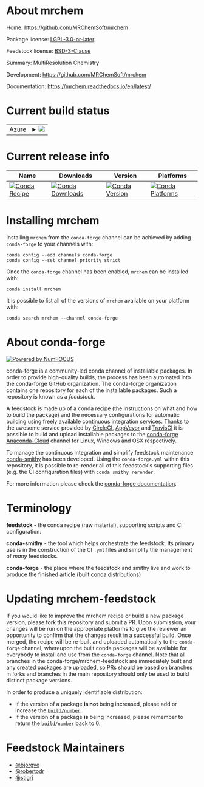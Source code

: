 About mrchem
============

Home: https://github.com/MRChemSoft/mrchem

Package license: [LGPL-3.0-or-later](https://opensource.org/licenses/LGPL-3.0)

Feedstock license: [BSD-3-Clause](https://github.com/conda-forge/mrchem-feedstock/blob/master/LICENSE.txt)

Summary: MultiResolution Chemistry

Development: https://github.com/MRChemSoft/mrchem

Documentation: https://mrchem.readthedocs.io/en/latest/

Current build status
====================


<table>
    
  <tr>
    <td>Azure</td>
    <td>
      <details>
        <summary>
          <a href="https://dev.azure.com/conda-forge/feedstock-builds/_build/latest?definitionId=11157&branchName=master">
            <img src="https://dev.azure.com/conda-forge/feedstock-builds/_apis/build/status/mrchem-feedstock?branchName=master">
          </a>
        </summary>
        <table>
          <thead><tr><th>Variant</th><th>Status</th></tr></thead>
          <tbody><tr>
              <td>linux_64_mpimpichpython3.7.____73_pypy</td>
              <td>
                <a href="https://dev.azure.com/conda-forge/feedstock-builds/_build/latest?definitionId=11157&branchName=master">
                  <img src="https://dev.azure.com/conda-forge/feedstock-builds/_apis/build/status/mrchem-feedstock?branchName=master&jobName=linux&configuration=linux_64_mpimpichpython3.7.____73_pypy" alt="variant">
                </a>
              </td>
            </tr><tr>
              <td>linux_64_mpimpichpython3.7.____cpython</td>
              <td>
                <a href="https://dev.azure.com/conda-forge/feedstock-builds/_build/latest?definitionId=11157&branchName=master">
                  <img src="https://dev.azure.com/conda-forge/feedstock-builds/_apis/build/status/mrchem-feedstock?branchName=master&jobName=linux&configuration=linux_64_mpimpichpython3.7.____cpython" alt="variant">
                </a>
              </td>
            </tr><tr>
              <td>linux_64_mpimpichpython3.8.____cpython</td>
              <td>
                <a href="https://dev.azure.com/conda-forge/feedstock-builds/_build/latest?definitionId=11157&branchName=master">
                  <img src="https://dev.azure.com/conda-forge/feedstock-builds/_apis/build/status/mrchem-feedstock?branchName=master&jobName=linux&configuration=linux_64_mpimpichpython3.8.____cpython" alt="variant">
                </a>
              </td>
            </tr><tr>
              <td>linux_64_mpimpichpython3.9.____cpython</td>
              <td>
                <a href="https://dev.azure.com/conda-forge/feedstock-builds/_build/latest?definitionId=11157&branchName=master">
                  <img src="https://dev.azure.com/conda-forge/feedstock-builds/_apis/build/status/mrchem-feedstock?branchName=master&jobName=linux&configuration=linux_64_mpimpichpython3.9.____cpython" alt="variant">
                </a>
              </td>
            </tr><tr>
              <td>linux_64_mpinompipython3.7.____73_pypy</td>
              <td>
                <a href="https://dev.azure.com/conda-forge/feedstock-builds/_build/latest?definitionId=11157&branchName=master">
                  <img src="https://dev.azure.com/conda-forge/feedstock-builds/_apis/build/status/mrchem-feedstock?branchName=master&jobName=linux&configuration=linux_64_mpinompipython3.7.____73_pypy" alt="variant">
                </a>
              </td>
            </tr><tr>
              <td>linux_64_mpinompipython3.7.____cpython</td>
              <td>
                <a href="https://dev.azure.com/conda-forge/feedstock-builds/_build/latest?definitionId=11157&branchName=master">
                  <img src="https://dev.azure.com/conda-forge/feedstock-builds/_apis/build/status/mrchem-feedstock?branchName=master&jobName=linux&configuration=linux_64_mpinompipython3.7.____cpython" alt="variant">
                </a>
              </td>
            </tr><tr>
              <td>linux_64_mpinompipython3.8.____cpython</td>
              <td>
                <a href="https://dev.azure.com/conda-forge/feedstock-builds/_build/latest?definitionId=11157&branchName=master">
                  <img src="https://dev.azure.com/conda-forge/feedstock-builds/_apis/build/status/mrchem-feedstock?branchName=master&jobName=linux&configuration=linux_64_mpinompipython3.8.____cpython" alt="variant">
                </a>
              </td>
            </tr><tr>
              <td>linux_64_mpinompipython3.9.____cpython</td>
              <td>
                <a href="https://dev.azure.com/conda-forge/feedstock-builds/_build/latest?definitionId=11157&branchName=master">
                  <img src="https://dev.azure.com/conda-forge/feedstock-builds/_apis/build/status/mrchem-feedstock?branchName=master&jobName=linux&configuration=linux_64_mpinompipython3.9.____cpython" alt="variant">
                </a>
              </td>
            </tr><tr>
              <td>linux_64_mpiopenmpipython3.7.____73_pypy</td>
              <td>
                <a href="https://dev.azure.com/conda-forge/feedstock-builds/_build/latest?definitionId=11157&branchName=master">
                  <img src="https://dev.azure.com/conda-forge/feedstock-builds/_apis/build/status/mrchem-feedstock?branchName=master&jobName=linux&configuration=linux_64_mpiopenmpipython3.7.____73_pypy" alt="variant">
                </a>
              </td>
            </tr><tr>
              <td>linux_64_mpiopenmpipython3.7.____cpython</td>
              <td>
                <a href="https://dev.azure.com/conda-forge/feedstock-builds/_build/latest?definitionId=11157&branchName=master">
                  <img src="https://dev.azure.com/conda-forge/feedstock-builds/_apis/build/status/mrchem-feedstock?branchName=master&jobName=linux&configuration=linux_64_mpiopenmpipython3.7.____cpython" alt="variant">
                </a>
              </td>
            </tr><tr>
              <td>linux_64_mpiopenmpipython3.8.____cpython</td>
              <td>
                <a href="https://dev.azure.com/conda-forge/feedstock-builds/_build/latest?definitionId=11157&branchName=master">
                  <img src="https://dev.azure.com/conda-forge/feedstock-builds/_apis/build/status/mrchem-feedstock?branchName=master&jobName=linux&configuration=linux_64_mpiopenmpipython3.8.____cpython" alt="variant">
                </a>
              </td>
            </tr><tr>
              <td>linux_64_mpiopenmpipython3.9.____cpython</td>
              <td>
                <a href="https://dev.azure.com/conda-forge/feedstock-builds/_build/latest?definitionId=11157&branchName=master">
                  <img src="https://dev.azure.com/conda-forge/feedstock-builds/_apis/build/status/mrchem-feedstock?branchName=master&jobName=linux&configuration=linux_64_mpiopenmpipython3.9.____cpython" alt="variant">
                </a>
              </td>
            </tr><tr>
              <td>osx_64_mpimpichpython3.7.____73_pypy</td>
              <td>
                <a href="https://dev.azure.com/conda-forge/feedstock-builds/_build/latest?definitionId=11157&branchName=master">
                  <img src="https://dev.azure.com/conda-forge/feedstock-builds/_apis/build/status/mrchem-feedstock?branchName=master&jobName=osx&configuration=osx_64_mpimpichpython3.7.____73_pypy" alt="variant">
                </a>
              </td>
            </tr><tr>
              <td>osx_64_mpimpichpython3.7.____cpython</td>
              <td>
                <a href="https://dev.azure.com/conda-forge/feedstock-builds/_build/latest?definitionId=11157&branchName=master">
                  <img src="https://dev.azure.com/conda-forge/feedstock-builds/_apis/build/status/mrchem-feedstock?branchName=master&jobName=osx&configuration=osx_64_mpimpichpython3.7.____cpython" alt="variant">
                </a>
              </td>
            </tr><tr>
              <td>osx_64_mpimpichpython3.8.____cpython</td>
              <td>
                <a href="https://dev.azure.com/conda-forge/feedstock-builds/_build/latest?definitionId=11157&branchName=master">
                  <img src="https://dev.azure.com/conda-forge/feedstock-builds/_apis/build/status/mrchem-feedstock?branchName=master&jobName=osx&configuration=osx_64_mpimpichpython3.8.____cpython" alt="variant">
                </a>
              </td>
            </tr><tr>
              <td>osx_64_mpimpichpython3.9.____cpython</td>
              <td>
                <a href="https://dev.azure.com/conda-forge/feedstock-builds/_build/latest?definitionId=11157&branchName=master">
                  <img src="https://dev.azure.com/conda-forge/feedstock-builds/_apis/build/status/mrchem-feedstock?branchName=master&jobName=osx&configuration=osx_64_mpimpichpython3.9.____cpython" alt="variant">
                </a>
              </td>
            </tr><tr>
              <td>osx_64_mpinompipython3.7.____73_pypy</td>
              <td>
                <a href="https://dev.azure.com/conda-forge/feedstock-builds/_build/latest?definitionId=11157&branchName=master">
                  <img src="https://dev.azure.com/conda-forge/feedstock-builds/_apis/build/status/mrchem-feedstock?branchName=master&jobName=osx&configuration=osx_64_mpinompipython3.7.____73_pypy" alt="variant">
                </a>
              </td>
            </tr><tr>
              <td>osx_64_mpinompipython3.7.____cpython</td>
              <td>
                <a href="https://dev.azure.com/conda-forge/feedstock-builds/_build/latest?definitionId=11157&branchName=master">
                  <img src="https://dev.azure.com/conda-forge/feedstock-builds/_apis/build/status/mrchem-feedstock?branchName=master&jobName=osx&configuration=osx_64_mpinompipython3.7.____cpython" alt="variant">
                </a>
              </td>
            </tr><tr>
              <td>osx_64_mpinompipython3.8.____cpython</td>
              <td>
                <a href="https://dev.azure.com/conda-forge/feedstock-builds/_build/latest?definitionId=11157&branchName=master">
                  <img src="https://dev.azure.com/conda-forge/feedstock-builds/_apis/build/status/mrchem-feedstock?branchName=master&jobName=osx&configuration=osx_64_mpinompipython3.8.____cpython" alt="variant">
                </a>
              </td>
            </tr><tr>
              <td>osx_64_mpinompipython3.9.____cpython</td>
              <td>
                <a href="https://dev.azure.com/conda-forge/feedstock-builds/_build/latest?definitionId=11157&branchName=master">
                  <img src="https://dev.azure.com/conda-forge/feedstock-builds/_apis/build/status/mrchem-feedstock?branchName=master&jobName=osx&configuration=osx_64_mpinompipython3.9.____cpython" alt="variant">
                </a>
              </td>
            </tr><tr>
              <td>osx_64_mpiopenmpipython3.7.____73_pypy</td>
              <td>
                <a href="https://dev.azure.com/conda-forge/feedstock-builds/_build/latest?definitionId=11157&branchName=master">
                  <img src="https://dev.azure.com/conda-forge/feedstock-builds/_apis/build/status/mrchem-feedstock?branchName=master&jobName=osx&configuration=osx_64_mpiopenmpipython3.7.____73_pypy" alt="variant">
                </a>
              </td>
            </tr><tr>
              <td>osx_64_mpiopenmpipython3.7.____cpython</td>
              <td>
                <a href="https://dev.azure.com/conda-forge/feedstock-builds/_build/latest?definitionId=11157&branchName=master">
                  <img src="https://dev.azure.com/conda-forge/feedstock-builds/_apis/build/status/mrchem-feedstock?branchName=master&jobName=osx&configuration=osx_64_mpiopenmpipython3.7.____cpython" alt="variant">
                </a>
              </td>
            </tr><tr>
              <td>osx_64_mpiopenmpipython3.8.____cpython</td>
              <td>
                <a href="https://dev.azure.com/conda-forge/feedstock-builds/_build/latest?definitionId=11157&branchName=master">
                  <img src="https://dev.azure.com/conda-forge/feedstock-builds/_apis/build/status/mrchem-feedstock?branchName=master&jobName=osx&configuration=osx_64_mpiopenmpipython3.8.____cpython" alt="variant">
                </a>
              </td>
            </tr><tr>
              <td>osx_64_mpiopenmpipython3.9.____cpython</td>
              <td>
                <a href="https://dev.azure.com/conda-forge/feedstock-builds/_build/latest?definitionId=11157&branchName=master">
                  <img src="https://dev.azure.com/conda-forge/feedstock-builds/_apis/build/status/mrchem-feedstock?branchName=master&jobName=osx&configuration=osx_64_mpiopenmpipython3.9.____cpython" alt="variant">
                </a>
              </td>
            </tr>
          </tbody>
        </table>
      </details>
    </td>
  </tr>
</table>

Current release info
====================

| Name | Downloads | Version | Platforms |
| --- | --- | --- | --- |
| [![Conda Recipe](https://img.shields.io/badge/recipe-mrchem-green.svg)](https://anaconda.org/conda-forge/mrchem) | [![Conda Downloads](https://img.shields.io/conda/dn/conda-forge/mrchem.svg)](https://anaconda.org/conda-forge/mrchem) | [![Conda Version](https://img.shields.io/conda/vn/conda-forge/mrchem.svg)](https://anaconda.org/conda-forge/mrchem) | [![Conda Platforms](https://img.shields.io/conda/pn/conda-forge/mrchem.svg)](https://anaconda.org/conda-forge/mrchem) |

Installing mrchem
=================

Installing `mrchem` from the `conda-forge` channel can be achieved by adding `conda-forge` to your channels with:

```
conda config --add channels conda-forge
conda config --set channel_priority strict
```

Once the `conda-forge` channel has been enabled, `mrchem` can be installed with:

```
conda install mrchem
```

It is possible to list all of the versions of `mrchem` available on your platform with:

```
conda search mrchem --channel conda-forge
```


About conda-forge
=================

[![Powered by NumFOCUS](https://img.shields.io/badge/powered%20by-NumFOCUS-orange.svg?style=flat&colorA=E1523D&colorB=007D8A)](http://numfocus.org)

conda-forge is a community-led conda channel of installable packages.
In order to provide high-quality builds, the process has been automated into the
conda-forge GitHub organization. The conda-forge organization contains one repository
for each of the installable packages. Such a repository is known as a *feedstock*.

A feedstock is made up of a conda recipe (the instructions on what and how to build
the package) and the necessary configurations for automatic building using freely
available continuous integration services. Thanks to the awesome service provided by
[CircleCI](https://circleci.com/), [AppVeyor](https://www.appveyor.com/)
and [TravisCI](https://travis-ci.com/) it is possible to build and upload installable
packages to the [conda-forge](https://anaconda.org/conda-forge)
[Anaconda-Cloud](https://anaconda.org/) channel for Linux, Windows and OSX respectively.

To manage the continuous integration and simplify feedstock maintenance
[conda-smithy](https://github.com/conda-forge/conda-smithy) has been developed.
Using the ``conda-forge.yml`` within this repository, it is possible to re-render all of
this feedstock's supporting files (e.g. the CI configuration files) with ``conda smithy rerender``.

For more information please check the [conda-forge documentation](https://conda-forge.org/docs/).

Terminology
===========

**feedstock** - the conda recipe (raw material), supporting scripts and CI configuration.

**conda-smithy** - the tool which helps orchestrate the feedstock.
                   Its primary use is in the construction of the CI ``.yml`` files
                   and simplify the management of *many* feedstocks.

**conda-forge** - the place where the feedstock and smithy live and work to
                  produce the finished article (built conda distributions)


Updating mrchem-feedstock
=========================

If you would like to improve the mrchem recipe or build a new
package version, please fork this repository and submit a PR. Upon submission,
your changes will be run on the appropriate platforms to give the reviewer an
opportunity to confirm that the changes result in a successful build. Once
merged, the recipe will be re-built and uploaded automatically to the
`conda-forge` channel, whereupon the built conda packages will be available for
everybody to install and use from the `conda-forge` channel.
Note that all branches in the conda-forge/mrchem-feedstock are
immediately built and any created packages are uploaded, so PRs should be based
on branches in forks and branches in the main repository should only be used to
build distinct package versions.

In order to produce a uniquely identifiable distribution:
 * If the version of a package **is not** being increased, please add or increase
   the [``build/number``](https://docs.conda.io/projects/conda-build/en/latest/resources/define-metadata.html#build-number-and-string).
 * If the version of a package **is** being increased, please remember to return
   the [``build/number``](https://docs.conda.io/projects/conda-build/en/latest/resources/define-metadata.html#build-number-and-string)
   back to 0.

Feedstock Maintainers
=====================

* [@bjorgve](https://github.com/bjorgve/)
* [@robertodr](https://github.com/robertodr/)
* [@stigrj](https://github.com/stigrj/)

